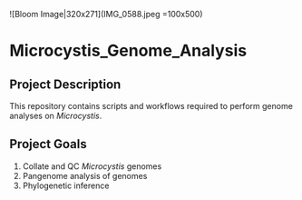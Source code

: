 ![Bloom Image|320x271](IMG_0588.jpeg =100x500)

# Microcystis_Genome_Analysis  


## Project Description

This repository contains scripts and workflows required to perform genome analyses on _Microcystis_. 

## Project Goals
1. Collate and QC _Microcystis_ genomes
2. Pangenome analysis of genomes
3. Phylogenetic inference
